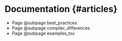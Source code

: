 # Documentation {#articles}

* Page @subpage best_practices
* Page @subpage compiler_differences
* Page @subpage examples_toc
